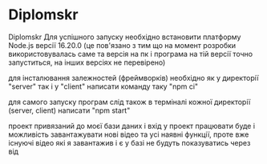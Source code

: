 # Diplomskr
Diplomskr
Для успішного запуску необхідно встановити платформу Node.js версії 16.20.0 
(це пов'язано з тим що на момент розробки використовувалась саме та версія на пк і програма
 на тій версії точно запуститься, на інших версіях не перевірено) 

для інсталювання залежностей (фреймворків) необхідно як у директорії "server" так і у "client" 
написати команду таку
"npm ci" 

для самого запуску програм слід також в терміналі кожної директорії (server, client) 
написати
"npm start"

проект привязаний до моєї бази даних і вхід у проект працювати буде і можливість завантажувати нові відео та усі наявні функції, 
проте вже існуючі відео які я завантажив і є у базі не будуть показуватись через від
